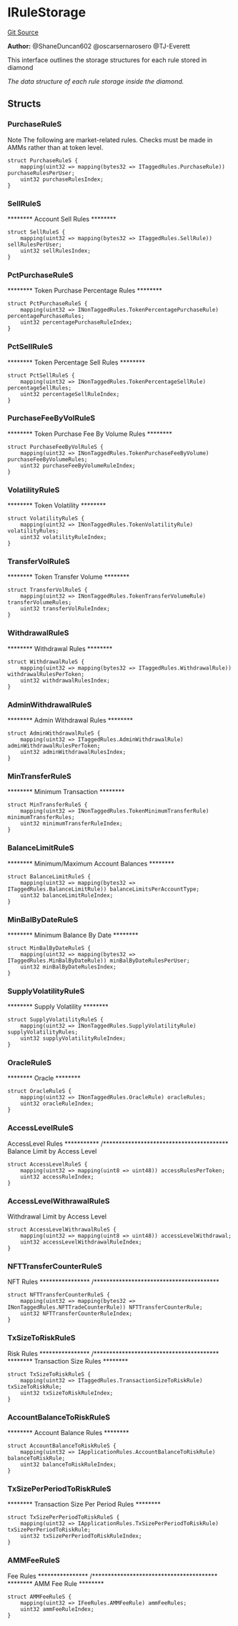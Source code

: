 # IRuleStorage
[Git Source](https://github.com/thrackle-io/rules-protocol/blob/d0344b27291308c442daefb74b46bb81740099e4/src/economic/ruleStorage/IRuleStorage.sol)

**Author:**
@ShaneDuncan602 @oscarsernarosero @TJ-Everett

This interface outlines the storage structures for each rule stored in diamond

*The data structure of each rule storage inside the diamond.*


## Structs
### PurchaseRuleS
Note The following are market-related rules. Checks must be
made in AMMs rather than at token level.


```solidity
struct PurchaseRuleS {
    mapping(uint32 => mapping(bytes32 => ITaggedRules.PurchaseRule)) purchaseRulesPerUser;
    uint32 purchaseRulesIndex;
}
```

### SellRuleS
******** Account Sell Rules ********


```solidity
struct SellRuleS {
    mapping(uint32 => mapping(bytes32 => ITaggedRules.SellRule)) sellRulesPerUser;
    uint32 sellRulesIndex;
}
```

### PctPurchaseRuleS
******** Token Purchase Percentage Rules ********


```solidity
struct PctPurchaseRuleS {
    mapping(uint32 => INonTaggedRules.TokenPercentagePurchaseRule) percentagePurchaseRules;
    uint32 percentagePurchaseRuleIndex;
}
```

### PctSellRuleS
******** Token Percentage Sell Rules ********


```solidity
struct PctSellRuleS {
    mapping(uint32 => INonTaggedRules.TokenPercentageSellRule) percentageSellRules;
    uint32 percentageSellRuleIndex;
}
```

### PurchaseFeeByVolRuleS
******** Token Purchase Fee By Volume Rules ********


```solidity
struct PurchaseFeeByVolRuleS {
    mapping(uint32 => INonTaggedRules.TokenPurchaseFeeByVolume) purchaseFeeByVolumeRules;
    uint32 purchaseFeeByVolumeRuleIndex;
}
```

### VolatilityRuleS
******** Token Volatility ********


```solidity
struct VolatilityRuleS {
    mapping(uint32 => INonTaggedRules.TokenVolatilityRule) volatilityRules;
    uint32 volatilityRuleIndex;
}
```

### TransferVolRuleS
******** Token Transfer Volume ********


```solidity
struct TransferVolRuleS {
    mapping(uint32 => INonTaggedRules.TokenTransferVolumeRule) transferVolumeRules;
    uint32 transferVolRuleIndex;
}
```

### WithdrawalRuleS
******** Withdrawal Rules ********


```solidity
struct WithdrawalRuleS {
    mapping(uint32 => mapping(bytes32 => ITaggedRules.WithdrawalRule)) withdrawalRulesPerToken;
    uint32 withdrawalRulesIndex;
}
```

### AdminWithdrawalRuleS
******** Admin Withdrawal Rules ********


```solidity
struct AdminWithdrawalRuleS {
    mapping(uint32 => ITaggedRules.AdminWithdrawalRule) adminWithdrawalRulesPerToken;
    uint32 adminWithdrawalRulesIndex;
}
```

### MinTransferRuleS
******** Minimum Transaction ********


```solidity
struct MinTransferRuleS {
    mapping(uint32 => INonTaggedRules.TokenMinimumTransferRule) minimumTransferRules;
    uint32 minimumTransferRuleIndex;
}
```

### BalanceLimitRuleS
******** Minimum/Maximum Account Balances ********


```solidity
struct BalanceLimitRuleS {
    mapping(uint32 => mapping(bytes32 => ITaggedRules.BalanceLimitRule)) balanceLimitsPerAccountType;
    uint32 balanceLimitRuleIndex;
}
```

### MinBalByDateRuleS
******** Minimum Balance By Date ********


```solidity
struct MinBalByDateRuleS {
    mapping(uint32 => mapping(bytes32 => ITaggedRules.MinBalByDateRule)) minBalByDateRulesPerUser;
    uint32 minBalByDateRulesIndex;
}
```

### SupplyVolatilityRuleS
******** Supply Volatility ********


```solidity
struct SupplyVolatilityRuleS {
    mapping(uint32 => INonTaggedRules.SupplyVolatilityRule) supplyVolatilityRules;
    uint32 supplyVolatilityRuleIndex;
}
```

### OracleRuleS
******** Oracle ********


```solidity
struct OracleRuleS {
    mapping(uint32 => INonTaggedRules.OracleRule) oracleRules;
    uint32 oracleRuleIndex;
}
```

### AccessLevelRuleS
AccessLevel Rules ***********
/****************************************
Balance Limit by Access Level


```solidity
struct AccessLevelRuleS {
    mapping(uint32 => mapping(uint8 => uint48)) accessRulesPerToken;
    uint32 accessRuleIndex;
}
```

### AccessLevelWithrawalRuleS
Withdrawal Limit by Access Level


```solidity
struct AccessLevelWithrawalRuleS {
    mapping(uint32 => mapping(uint8 => uint48)) accessLevelWithdrawal;
    uint32 accessLevelWithdrawalRuleIndex;
}
```

### NFTTransferCounterRuleS
NFT Rules ****************
/****************************************


```solidity
struct NFTTransferCounterRuleS {
    mapping(uint32 => mapping(bytes32 => INonTaggedRules.NFTTradeCounterRule)) NFTTransferCounterRule;
    uint32 NFTTransferCounterRuleIndex;
}
```

### TxSizeToRiskRuleS
Risk Rules ****************
/****************************************
******** Transaction Size Rules ********


```solidity
struct TxSizeToRiskRuleS {
    mapping(uint32 => ITaggedRules.TransactionSizeToRiskRule) txSizeToRiskRule;
    uint32 txSizeToRiskRuleIndex;
}
```

### AccountBalanceToRiskRuleS
******** Account Balance Rules ********


```solidity
struct AccountBalanceToRiskRuleS {
    mapping(uint32 => IApplicationRules.AccountBalanceToRiskRule) balanceToRiskRule;
    uint32 balanceToRiskRuleIndex;
}
```

### TxSizePerPeriodToRiskRuleS
******** Transaction Size Per Period Rules ********


```solidity
struct TxSizePerPeriodToRiskRuleS {
    mapping(uint32 => IApplicationRules.TxSizePerPeriodToRiskRule) txSizePerPeriodToRiskRule;
    uint32 txSizePerPeriodToRiskRuleIndex;
}
```

### AMMFeeRuleS
Fee Rules ****************
/****************************************
******** AMM Fee Rule ********


```solidity
struct AMMFeeRuleS {
    mapping(uint32 => IFeeRules.AMMFeeRule) ammFeeRules;
    uint32 ammFeeRuleIndex;
}
```

